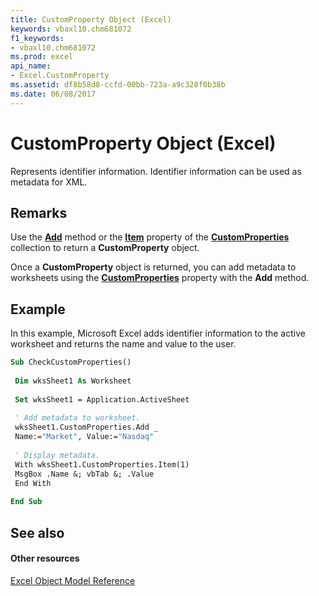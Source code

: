 ```yaml
---
title: CustomProperty Object (Excel)
keywords: vbaxl10.chm681072
f1_keywords:
- vbaxl10.chm681072
ms.prod: excel
api_name:
- Excel.CustomProperty
ms.assetid: df8b58d8-ccfd-00bb-723a-a9c328f0b38b
ms.date: 06/08/2017
---
```



# CustomProperty Object (Excel)

Represents identifier information. Identifier information can be used as metadata for XML.


## Remarks

Use the  **[Add](Excel.CustomProperties.Add.md)** method or the **[Item](Excel.CustomProperties.Item.md)** property of the **[CustomProperties](Excel.CustomProperties.md)** collection to return a **CustomProperty** object.

Once a  **CustomProperty** object is returned, you can add metadata to worksheets using the **[CustomProperties](Excel.Worksheet.CustomProperties.md)** property with the **Add** method.


## Example

In this example, Microsoft Excel adds identifier information to the active worksheet and returns the name and value to the user.


```vb
Sub CheckCustomProperties() 
 
 Dim wksSheet1 As Worksheet 
 
 Set wksSheet1 = Application.ActiveSheet 
 
 ' Add metadata to worksheet. 
 wksSheet1.CustomProperties.Add _ 
 Name:="Market", Value:="Nasdaq" 
 
 ' Display metadata. 
 With wksSheet1.CustomProperties.Item(1) 
 MsgBox .Name &; vbTab &; .Value 
 End With 
 
End Sub
```


## See also


#### Other resources



[Excel Object Model Reference](http://msdn.microsoft.com/library/11ea8598-8a20-92d5-f98b-0da04263bf2c%28Office.15%29.aspx)


